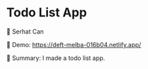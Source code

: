 # Todo List App

🔵 Serhat Can

🔵 Demo: https://deft-melba-016b04.netlify.app/

🔵 Summary: I made a todo list app.
